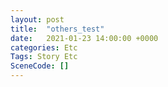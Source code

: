 ```yaml
---
layout: post
title:  "others_test"
date:   2021-01-23 14:00:00 +0000
categories: Etc
Tags: Story Etc
SceneCode: []
---
```


